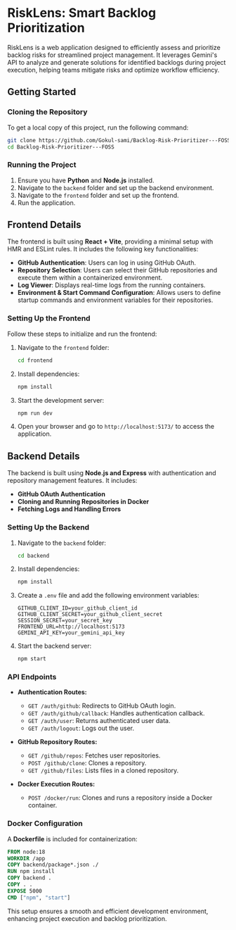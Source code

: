 # RiskLens: Smart Backlog Prioritization

RiskLens is a web application designed to efficiently assess and prioritize backlog risks for streamlined project management. It leverages Gemini's API to analyze and generate solutions for identified backlogs during project execution, helping teams mitigate risks and optimize workflow efficiency.

## Getting Started

### Cloning the Repository

To get a local copy of this project, run the following command:

```sh
git clone https://github.com/Gokul-sami/Backlog-Risk-Prioritizer---FOSS.git
cd Backlog-Risk-Prioritizer---FOSS
```

### Running the Project

1. Ensure you have **Python** and **Node.js** installed.
2. Navigate to the `backend` folder and set up the backend environment.
3. Navigate to the `frontend` folder and set up the frontend.
4. Run the application.

## Frontend Details
The frontend is built using **React + Vite**, providing a minimal setup with HMR and ESLint rules. It includes the following key functionalities:

- **GitHub Authentication**: Users can log in using GitHub OAuth.
- **Repository Selection**: Users can select their GitHub repositories and execute them within a containerized environment.
- **Log Viewer**: Displays real-time logs from the running containers.
- **Environment & Start Command Configuration**: Allows users to define startup commands and environment variables for their repositories.

### Setting Up the Frontend

Follow these steps to initialize and run the frontend:

1. Navigate to the `frontend` folder:
   ```sh
   cd frontend
   ```
2. Install dependencies:
   ```sh
   npm install
   ```
3. Start the development server:
   ```sh
   npm run dev
   ```
4. Open your browser and go to `http://localhost:5173/` to access the application.

## Backend Details

The backend is built using **Node.js and Express** with authentication and repository management features. It includes:

- **GitHub OAuth Authentication**
- **Cloning and Running Repositories in Docker**
- **Fetching Logs and Handling Errors**

### Setting Up the Backend

1. Navigate to the `backend` folder:
   ```sh
   cd backend
   ```
2. Install dependencies:
   ```sh
   npm install
   ```
3. Create a `.env` file and add the following environment variables:
   ```env
   GITHUB_CLIENT_ID=your_github_client_id
   GITHUB_CLIENT_SECRET=your_github_client_secret
   SESSION_SECRET=your_secret_key
   FRONTEND_URL=http://localhost:5173
   GEMINI_API_KEY=your_gemini_api_key
   ```
4. Start the backend server:
   ```sh
   npm start
   ```

### API Endpoints

- **Authentication Routes:**
  - `GET /auth/github`: Redirects to GitHub OAuth login.
  - `GET /auth/github/callback`: Handles authentication callback.
  - `GET /auth/user`: Returns authenticated user data.
  - `GET /auth/logout`: Logs out the user.

- **GitHub Repository Routes:**
  - `GET /github/repos`: Fetches user repositories.
  - `POST /github/clone`: Clones a repository.
  - `GET /github/files`: Lists files in a cloned repository.

- **Docker Execution Routes:**
  - `POST /docker/run`: Clones and runs a repository inside a Docker container.

### Docker Configuration

A **Dockerfile** is included for containerization:

```Dockerfile
FROM node:18
WORKDIR /app
COPY backend/package*.json ./
RUN npm install
COPY backend .
COPY . .
EXPOSE 5000
CMD ["npm", "start"]
```

This setup ensures a smooth and efficient development environment, enhancing project execution and backlog prioritization.


